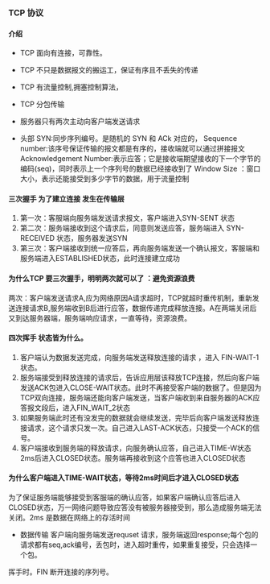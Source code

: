 ### TCP 协议

#### 介绍
 - TCP 面向有连接，可靠性。
 - TCP 不只是数据报文的搬运工，保证有序且不丢失的传递
 - TCP 有流量控制,拥塞控制算法，
 - TCP 分包传输
 - 服务器只有两次主动向客户端发送请求

- 头部
  SYN:同步序列编号。是随机的  SYN 和 ACk 对应的，
  Sequence number:该序号保证传输的报文都是有序的，接收端就可以通过拼接报文 
  Acknowledgement Number:表示应答；它是接收端期望接收的下一个字节的编码(seq)，同时表示上一个序列号的数据已经接收到了
  Window Size ：窗口大小，表示还能接受到多少字节的数据，用于流量控制

#### 三次握手 为了建立连接 发生在传输层
 1. 第一次：客服端向服务端发送请求报文，客户端进入SYN-SENT 状态
 2. 第二次：服务端接收到这个请求后，同意则发送应答，服务端进入 SYN-RECEIVED 状态，服务器发送SYN 
 3. 第三次：客户端接收到统一应答后，再向服务端发送一个确认报文，客服端和服务端进入ESTABLISHED状态，此时连接建立成功

#### 为什么TCP 要三次握手，明明两次就可以了 ：避免资源浪费
  两次：客户端发送请求A,应为网络原因A请求超时，TCP就超时重传机制，重新发送连接请求B,服务端收到B后进行应答，数据传递完成释放连接。A在两端关闭后又到达服务器端，服务端响应请求，一直等待，资源浪费。

#### 四次挥手 状态皆为什么。
  1. 客户端认为数据发送完成，向服务端发送释放连接的请求 ，进入 FIN-WAIT-1状态。
  2. 服务端接受到释放连接的请求后，告诉应用层该释放TCP连接，然后向客户端发送ACK包进入CLOSE-WAIT状态。此时不再接受客户端的数据了。但是因为TCP双向连接，服务端还能向客户端发送，当客户端收到来自服务器的ACK应答报文段后，进入FIN_WAIT_2状态
  3. 如果服务端此时还有没发完的数据就会继续发送，完毕后向客户端发送释放连接请求，这个请求只发一次。自己进入LAST-ACK状态，只接受一个ACK的信号。
  4. 客户端接收到服务端的释放请求，向服务确认应答，自己进入TIME-W状态2ms后进入CLOSED状态。服务端再接收到这个应答也进入CLOSED状态

#### 为什么客户端进入TIME-WAIT状态，等待2ms时间后才进入CLOSED状态
   为了保证服务端能够接受到客服端的确认应答，如果客户端确认应答后进入CLOSED状态，万一网络问题导致应答没有被服务器接受到，那么造成服务端无法关闭。2ms 是数据在网络上的存活时间


- 数据传输
客户端向服务端发送requset 请求，服务端返回response;每个包的请求都有seq,ack编号，丢包时，进入超时重传，如果重复接受，只会选择一个包。

挥手时。FIN 断开连接的序列号。



